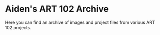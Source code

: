 # Aiden's ART 102 Archive

Here you can find an archive of images and project files from various ART 102 projects. 

